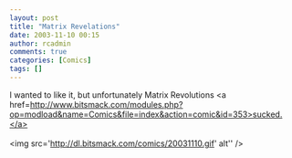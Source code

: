 ```yaml
---
layout: post
title: "Matrix Revelations"
date: 2003-11-10 00:15
author: rcadmin
comments: true
categories: [Comics]
tags: []
---
```

I wanted to like it, but unfortunately Matrix Revolutions <a href=http://www.bitsmack.com/modules.php?op=modload&name=Comics&file=index&action=comic&id=353>sucked.</a><Br><br><!--more--><img src='http://dl.bitsmack.com/comics/20031110.gif' alt'' />
